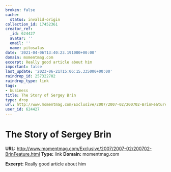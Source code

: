 ```yaml
---
broken: false
cache:
  status: invalid-origin
collection_id: 17452361
creator_ref:
  _id: 624427
  avatar: ''
  email: ''
  name: pitosalas
date: '2021-04-06T13:40:23.191000+00:00'
domain: momentmag.com
excerpt: Really good article about him
important: false
last_update: '2023-06-21T15:06:15.335000+00:00'
raindrop_id: 257322702
raindrop_type: link
tags:
- business
title: The Story of Sergey Brin
type: drop
url: http://www.momentmag.com/Exclusive/2007/2007-02/200702-BrinFeature.html
user_id: 624427
---
```


# The Story of Sergey Brin

**URL:** http://www.momentmag.com/Exclusive/2007/2007-02/200702-BrinFeature.html
**Type:** link
**Domain:** momentmag.com

**Excerpt:** Really good article about him
